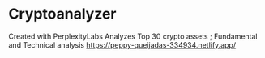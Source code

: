 # Cryptoanalyzer
Created with PerplexityLabs
Analyzes Top 30 crypto assets ; Fundamental and Technical analysis
https://peppy-queijadas-334934.netlify.app/
